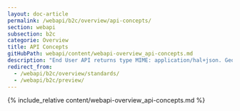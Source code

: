 ```yaml
---
layout: doc-article
permalink: /webapi/b2c/overview/api-concepts/
section: webapi
subsection: b2c
categorie: Overview
title: API Concepts
gitHubPath: webapi/content/webapi-overview_api-concepts.md
description: "End User API returns type MIME: application/hal+json. GeoJson is for geolocation and time format is RFC3339."
redirect_from: 
  - /webapi/b2c/overview/standards/
  - /webapi/b2c/preview/
---
```

{% include_relative content/webapi-overview_api-concepts.md %}